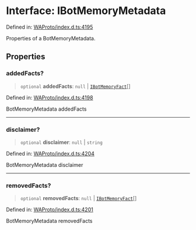 # Interface: IBotMemoryMetadata

Defined in: [WAProto/index.d.ts:4195](https://github.com/Fokusdotid/Baileys/blob/c0c23ce3104b65dfcc64246c9ee8a49ef38993b5/WAProto/index.d.ts#L4195)

Properties of a BotMemoryMetadata.

## Properties

### addedFacts?

> `optional` **addedFacts**: `null` \| [`IBotMemoryFact`](IBotMemoryFact.md)[]

Defined in: [WAProto/index.d.ts:4198](https://github.com/Fokusdotid/Baileys/blob/c0c23ce3104b65dfcc64246c9ee8a49ef38993b5/WAProto/index.d.ts#L4198)

BotMemoryMetadata addedFacts

***

### disclaimer?

> `optional` **disclaimer**: `null` \| `string`

Defined in: [WAProto/index.d.ts:4204](https://github.com/Fokusdotid/Baileys/blob/c0c23ce3104b65dfcc64246c9ee8a49ef38993b5/WAProto/index.d.ts#L4204)

BotMemoryMetadata disclaimer

***

### removedFacts?

> `optional` **removedFacts**: `null` \| [`IBotMemoryFact`](IBotMemoryFact.md)[]

Defined in: [WAProto/index.d.ts:4201](https://github.com/Fokusdotid/Baileys/blob/c0c23ce3104b65dfcc64246c9ee8a49ef38993b5/WAProto/index.d.ts#L4201)

BotMemoryMetadata removedFacts
